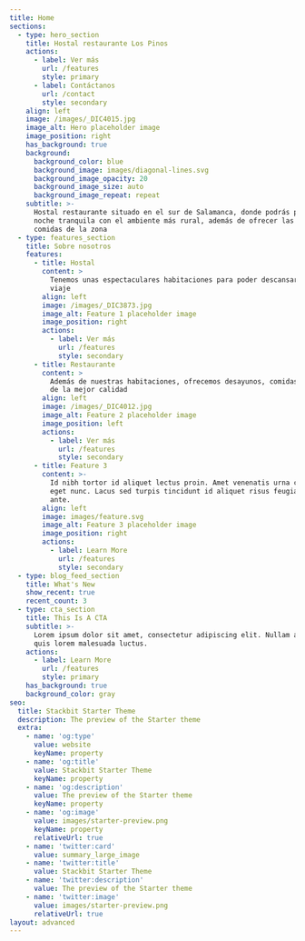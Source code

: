 ```yaml
---
title: Home
sections:
  - type: hero_section
    title: Hostal restaurante Los Pinos
    actions:
      - label: Ver más
        url: /features
        style: primary
      - label: Contáctanos
        url: /contact
        style: secondary
    align: left
    image: /images/_DIC4015.jpg
    image_alt: Hero placeholder image
    image_position: right
    has_background: true
    background:
      background_color: blue
      background_image: images/diagonal-lines.svg
      background_image_opacity: 20
      background_image_size: auto
      background_image_repeat: repeat
    subtitle: >-
      Hostal restaurante situado en el sur de Salamanca, donde podrás pasar una
      noche tranquila con el ambiente más rural, además de ofrecer las mejores
      comidas de la zona
  - type: features_section
    title: Sobre nosotros
    features:
      - title: Hostal
        content: >
          Tenemos unas espectaculares habitaciones para poder descansar de su
          viaje
        align: left
        image: /images/_DIC3873.jpg
        image_alt: Feature 1 placeholder image
        image_position: right
        actions:
          - label: Ver más
            url: /features
            style: secondary
      - title: Restaurante
        content: >
          Además de nuestras habitaciones, ofrecemos desayunos, comidas y cenas
          de la mejor calidad
        align: left
        image: /images/_DIC4012.jpg
        image_alt: Feature 2 placeholder image
        image_position: left
        actions:
          - label: Ver más
            url: /features
            style: secondary
      - title: Feature 3
        content: >-
          Id nibh tortor id aliquet lectus proin. Amet venenatis urna cursus
          eget nunc. Lacus sed turpis tincidunt id aliquet risus feugiat in
          ante.
        align: left
        image: images/feature.svg
        image_alt: Feature 3 placeholder image
        image_position: right
        actions:
          - label: Learn More
            url: /features
            style: secondary
  - type: blog_feed_section
    title: What's New
    show_recent: true
    recent_count: 3
  - type: cta_section
    title: This Is A CTA
    subtitle: >-
      Lorem ipsum dolor sit amet, consectetur adipiscing elit. Nullam a metus
      quis lorem malesuada luctus.
    actions:
      - label: Learn More
        url: /features
        style: primary
    has_background: true
    background_color: gray
seo:
  title: Stackbit Starter Theme
  description: The preview of the Starter theme
  extra:
    - name: 'og:type'
      value: website
      keyName: property
    - name: 'og:title'
      value: Stackbit Starter Theme
      keyName: property
    - name: 'og:description'
      value: The preview of the Starter theme
      keyName: property
    - name: 'og:image'
      value: images/starter-preview.png
      keyName: property
      relativeUrl: true
    - name: 'twitter:card'
      value: summary_large_image
    - name: 'twitter:title'
      value: Stackbit Starter Theme
    - name: 'twitter:description'
      value: The preview of the Starter theme
    - name: 'twitter:image'
      value: images/starter-preview.png
      relativeUrl: true
layout: advanced
---
```

